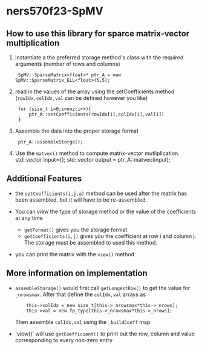 # ners570f23-SpMV

## How to use this library for sparce matrix-vector multiplication
1. instantiate a the preferred storage method's class with the required arguments (number of rows and columns)

        SpMV::SparseMatrix<float>* ptr_A = new SpMV::SparseMatrix_ELL<float>(5,5);

2. read in the values of the array using the setCoefficients method (`rowIdx,colIdx,val` can be defined however you like)

        for (size_t i=0;i<nnz;i++){
            ptr_A::setCoefficients(rowIdx[i],colIdx[i],val[i])
        }

3. Assemble the data into the proper storage format

        ptr_A::assembleStorge();

4. Use the `matvec()` method to compute matrix-vector mutliplication.
        std::vector input={};
        std::vector output = ptr_A::matvec(input);

## Additional Features
- the `setCoefficients(i,j,a)` method can be used after the matrix has been assembled, but it will have to be re-assembled.

- You can view the type of storage method or the value of the coefficients at any time
    - `getFormat()` gives you the storage format
    - `getCoefficients(i,j)` gives you the coefficient at row i and column j. The storage must be assembled to used this method.

- you can print the matrix with the `view()` method

## More information on implementation
- `assembleStorage()` would first call `getLongestRow()` to get the value for `_nrowsmax`. After that define the `colIdx,val` arrays as
  
          this->colIdx = new size_t[this->_nrowsmax*this->_nrows];
          this->val = new fp_type[this->_nrowsmax*this->_nrows];
  Then assemble `colIdx,val` using the `_buildCoeff` map

- 'view()' will use `getCoefficient()` to print out the row, column and value corresponding to every non-zero entry
  
